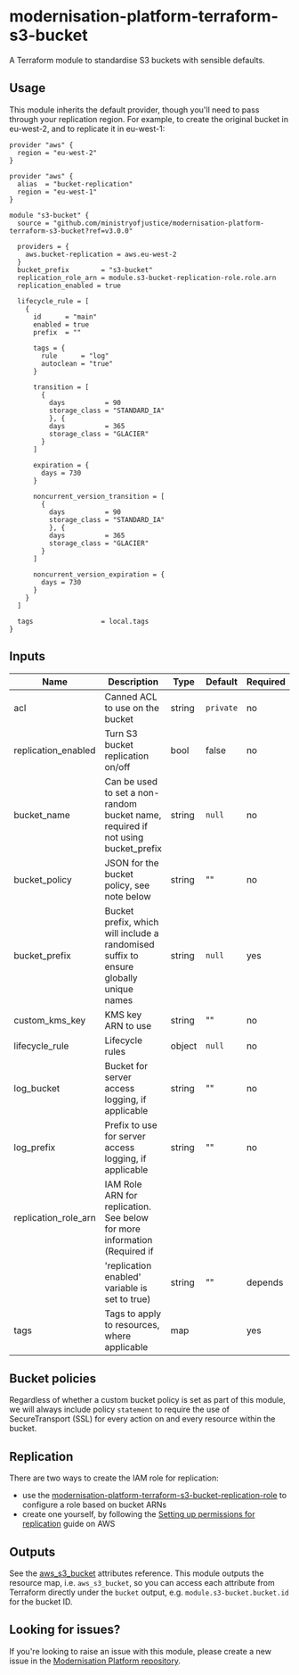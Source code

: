 # modernisation-platform-terraform-s3-bucket

A Terraform module to standardise S3 buckets with sensible defaults.

## Usage

This module inherits the default provider, though you'll need to pass through your replication region. For example, to create the original bucket in eu-west-2, and to replicate it in eu-west-1:

```
provider "aws" {
  region = "eu-west-2"
}

provider "aws" {
  alias  = "bucket-replication"
  region = "eu-west-1"
}

module "s3-bucket" {
  source = "github.com/ministryofjustice/modernisation-platform-terraform-s3-bucket?ref=v3.0.0"

  providers = {
    aws.bucket-replication = aws.eu-west-2
  }
  bucket_prefix        = "s3-bucket"
  replication_role_arn = module.s3-bucket-replication-role.role.arn
  replication_enabled = true

  lifecycle_rule = [
    {
      id      = "main"
      enabled = true
      prefix  = ""

      tags = {
        rule      = "log"
        autoclean = "true"
      }

      transition = [
        {
          days          = 90
          storage_class = "STANDARD_IA"
          }, {
          days          = 365
          storage_class = "GLACIER"
        }
      ]

      expiration = {
        days = 730
      }

      noncurrent_version_transition = [
        {
          days          = 90
          storage_class = "STANDARD_IA"
          }, {
          days          = 365
          storage_class = "GLACIER"
        }
      ]

      noncurrent_version_expiration = {
        days = 730
      }
    }
  ]

  tags                 = local.tags
}
```

## Inputs

| Name                   | Description                                                                           | Type    | Default   | Required |
|------------------------|---------------------------------------------------------------------------------------|---------|-----------|----------|
| acl                    | Canned ACL to use on the bucket                                                       | string  | `private` | no       |
| replication_enabled    | Turn S3 bucket replication on/off                                                     | bool    |  false    | no       |
| bucket_name            | Can be used to set a non-random bucket name, required if not using bucket_prefix      | string  | `null`    | no       |
| bucket_policy          | JSON for the bucket policy, see note below                                            | string  | ""        | no       |
| bucket_prefix          | Bucket prefix, which will include a randomised suffix to ensure globally unique names | string  | `null`    | yes      |
| custom_kms_key         | KMS key ARN to use                                                                    | string  | ""        | no       |
| lifecycle_rule         | Lifecycle rules                                                                       | object  | `null`    | no       |
| log_bucket             | Bucket for server access logging, if applicable                                       | string  | ""        | no       |
| log_prefix             | Prefix to use for server access logging, if applicable                                | string  | ""        | no       |
| replication_role_arn   | IAM Role ARN for replication. See below for more information (Required if             |         |           |          |
|                        | 'replication enabled' variable is set to true)                                        | string  | ""        | depends  |
| tags                   | Tags to apply to resources, where applicable                                          | map     |           | yes      |



## Bucket policies
Regardless of whether a custom bucket policy is set as part of this module, we will always include policy `statement` to require the use of SecureTransport (SSL) for every action on and every resource within the bucket.

## Replication
There are two ways to create the IAM role for replication:
- use the [modernisation-platform-terraform-s3-bucket-replication-role](https://github.com/ministryofjustice/modernisation-platform-terraform-s3-bucket-replication-role) to configure a role based on bucket ARNs
- create one yourself, by following the [Setting up permissions for replication](https://docs.aws.amazon.com/AmazonS3/latest/dev/setting-repl-config-perm-overview.html) guide on AWS

## Outputs
See the [aws_s3_bucket](https://registry.terraform.io/providers/hashicorp/aws/latest/docs/resources/s3_bucket#attributes-reference) attributes reference. This module outputs the resource map, i.e. `aws_s3_bucket`, so you can access each attribute from Terraform directly under the `bucket` output, e.g. `module.s3-bucket.bucket.id` for the bucket ID.

## Looking for issues?
If you're looking to raise an issue with this module, please create a new issue in the [Modernisation Platform repository](https://github.com/ministryofjustice/modernisation-platform/issues).
